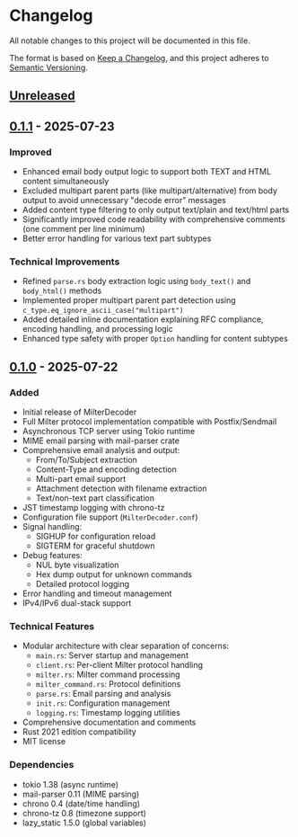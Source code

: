 # Changelog

All notable changes to this project will be documented in this file.

The format is based on [Keep a Changelog](https://keepachangelog.com/en/1.0.0/),
and this project adheres to [Semantic Versioning](https://semver.org/spec/v2.0.0.html).

## [Unreleased]

## [0.1.1] - 2025-07-23

### Improved
- Enhanced email body output logic to support both TEXT and HTML content simultaneously
- Excluded multipart parent parts (like multipart/alternative) from body output to avoid unnecessary "decode error" messages
- Added content type filtering to only output text/plain and text/html parts
- Significantly improved code readability with comprehensive comments (one comment per line minimum)
- Better error handling for various text part subtypes

### Technical Improvements
- Refined `parse.rs` body extraction logic using `body_text()` and `body_html()` methods
- Implemented proper multipart parent part detection using `c_type.eq_ignore_ascii_case("multipart")`
- Added detailed inline documentation explaining RFC compliance, encoding handling, and processing logic
- Enhanced type safety with proper `Option` handling for content subtypes

## [0.1.0] - 2025-07-22

### Added
- Initial release of MilterDecoder
- Full Milter protocol implementation compatible with Postfix/Sendmail
- Asynchronous TCP server using Tokio runtime
- MIME email parsing with mail-parser crate
- Comprehensive email analysis and output:
  - From/To/Subject extraction
  - Content-Type and encoding detection
  - Multi-part email support
  - Attachment detection with filename extraction
  - Text/non-text part classification
- JST timestamp logging with chrono-tz
- Configuration file support (`MilterDecoder.conf`)
- Signal handling:
  - SIGHUP for configuration reload
  - SIGTERM for graceful shutdown
- Debug features:
  - NUL byte visualization
  - Hex dump output for unknown commands
  - Detailed protocol logging
- Error handling and timeout management
- IPv4/IPv6 dual-stack support

### Technical Features
- Modular architecture with clear separation of concerns:
  - `main.rs`: Server startup and management
  - `client.rs`: Per-client Milter protocol handling
  - `milter.rs`: Milter command processing
  - `milter_command.rs`: Protocol definitions
  - `parse.rs`: Email parsing and analysis
  - `init.rs`: Configuration management
  - `logging.rs`: Timestamp logging utilities
- Comprehensive documentation and comments
- Rust 2021 edition compatibility
- MIT license

### Dependencies
- tokio 1.38 (async runtime)
- mail-parser 0.11 (MIME parsing)
- chrono 0.4 (date/time handling)
- chrono-tz 0.8 (timezone support)
- lazy_static 1.5.0 (global variables)

[Unreleased]: https://github.com/disco-v8/MilterDecoder/compare/v0.1.1...HEAD
[0.1.1]: https://github.com/disco-v8/MilterDecoder/compare/v0.1.0...v0.1.1
[0.1.0]: https://github.com/disco-v8/MilterDecoder/releases/tag/v0.1.0
